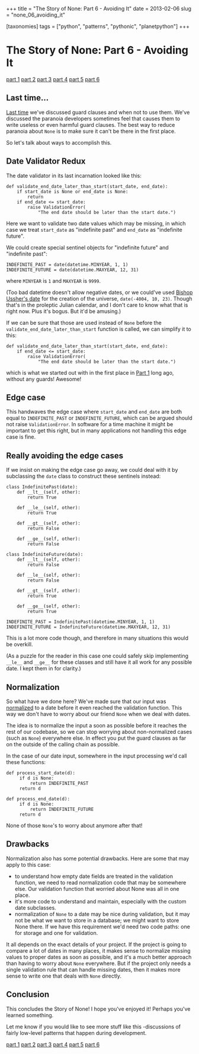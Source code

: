 +++
title = "The Story of None: Part 6 - Avoiding It"
date = 2013-02-06
slug = "none_06_avoiding_it"

[taxonomies]
tags = ["python", "patterns", "pythonic", "planetpython"]
+++

# The Story of None: Part 6 - Avoiding It

[part 1](/posts/none_01_the_beginning)
[part 2](/posts/none_02_recognizing)
[part 3](/posts/none_03_handling_it)
[part 4](/posts/none_04_guard_clauses)
[part 5](/posts/none_05_more_on_guarding)
[part 6](/posts/none_06_avoiding_it)

## Last time...

[Last
time](/posts/none_05_more_on_guarding)
we've discussed guard clauses and when not to use them. We've discussed
the paranoia developers sometimes feel that causes them to write useless
or even harmful guard clauses. The best way to reduce paranoia about
`None` is to make sure it can't be there in the first place.

So let's talk about ways to accomplish this.

## Date Validator Redux

The date validator in its last incarnation looked like this:

    def validate_end_date_later_than_start(start_date, end_date):
        if start_date is None or end_date is None:
            return
        if end_date <= start_date:
            raise ValidationError(
                "The end date should be later than the start date.")

Here we want to validate two date values which may be missing, in which
case we treat `start_date` as "indefinite past" and `end_date` as
"indefinite future".

We could create special sentinel objects for "indefinite future" and
"indefinite past":

    INDEFINITE_PAST = date(datetime.MINYEAR, 1, 1)
    INDEFINITE_FUTURE = date(datetime.MAXYEAR, 12, 31)

where `MINYEAR` is `1` and `MAXYEAR` is `9999`.

(Too bad datetime doesn't allow negative dates, or we could've used
[Bishop Ussher's date](http://en.wikipedia.org/wiki/Ussher_chronology)
for the creation of the universe, `date(-4004, 10, 23)`. Though that's
in the proleptic Julian calendar, and I don't care to know what that is
right now. Plus it's bogus. But it'd be amusing.)

If we can be sure that those are used instead of `None` before the
`validate_end_date_later_than_start` function is called, we can simplify
it to this:

    def validate_end_date_later_than_start(start_date, end_date):
        if end_date <= start_date:
            raise ValidationError(
                "The end date should be later than the start date.")

which is what we started out with in the first place in [Part 1](/posts/none_01_the_beginning) long
ago, without any guards! Awesome!

## Edge case

This handwaves the edge case where `start_date` and `end_date` are both
equal to `INDEFINITE_PAST` or `INDEFINITE_FUTURE`, which can be argued
should not raise `ValidationError`. In software for a time machine it
might be important to get this right, but in many applications not
handling this edge case is fine.

## Really avoiding the edge cases

If we insist on making the edge case go away, we could deal with it by
subclassing the `date` class to construct these sentinels instead:

    class IndefinitePast(date):
        def __lt__(self, other):
            return True

        def __le__(self, other):
            return True

        def __gt__(self, other):
            return False

        def __ge__(self, other):
            return False

    class IndefiniteFuture(date):
        def __lt__(self, other):
            return False

        def __le__(self, other):
            return False

        def __gt__(self, other):
            return True

        def __ge__(self, other):
            return True

    INDEFINITE_PAST = IndefinitePast(datetime.MINYEAR, 1, 1)
    INDEFINITE_FUTURE = IndefiniteFuture(datetime.MAXYEAR, 12, 31)

This is a lot more code though, and therefore in many situations this
would be overkill.

(As a puzzle for the reader in this case one could safely skip
implementing `__le__` and `__ge__` for these classes and still have it
all work for any possible date. I kept them in for clarity.)

## Normalization

So what have we done here? We've made sure that our input was
[normalized](https://en.wikipedia.org/wiki/Data_normalization) to a date
before it even reached the validation function. This way we don't have
to worry about our friend `None` when we deal with dates.

The idea is to normalize the input a soon as possible before it reaches
the rest of our codebase, so we can stop worrying about non-normalized
cases (such as `None`) everywhere else. In effect you put the guard
clauses as far on the outside of the calling chain as possible.

In the case of our date input, somewhere in the input processing we'd
call these functions:

    def process_start_date(d):
         if d is None:
             return INDEFINITE_PAST
         return d

    def process_end_date(d):
         if d is None:
             return INDEFINITE_FUTURE
         return d

None of those `None`'s to worry about anymore after that!

## Drawbacks

Normalization also has some potential drawbacks. Here are some that may
apply to this case:

- to understand how empty date fields are treated in the validation
  function, we need to read normalization code that may be somewhere
  else. Our validation function that worried about None was all in one
  place.
- it's more code to understand and maintain, especially with the custom
  date subclasses.
- normalization of `None` to a date may be nice during validation, but
  it may not be what we want to store in a database; we might want to
  store None there. If we have this requirement we'd need two code
  paths: one for storage and one for validation.

It all depends on the exact details of your project. If the project is
going to compare a lot of dates in many places, it makes sense to
normalize missing values to proper dates as soon as possible, and it's a
much better approach than having to worry about `None` everywhere. But
if the project only needs a single validation rule that can handle
missing dates, then it makes more sense to write one that deals with
`None` directly.

## Conclusion

This concludes the Story of None! I hope you've enjoyed it! Perhaps
you've learned something.

Let me know if you would like to see more stuff like this -discussions
of fairly low-level patterns that happen during development.

[part 1](/posts/none_01_the_beginning)
[part 2](/posts/none_02_recognizing)
[part 3](/posts/none_03_handling_it)
[part 4](/posts/none_04_guard_clauses)
[part 5](/posts/none_05_more_on_guarding)
[part 6](/posts/none_06_avoiding_it)
